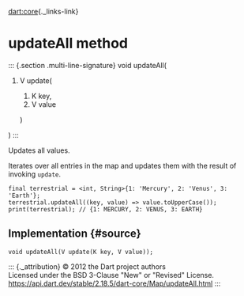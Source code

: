 [dart:core](../../dart-core/dart-core-library){._links-link}

updateAll method
================

::: {.section .multi-line-signature}
void updateAll(

1.  V update(
    1.  K key,
    2.  V value

    )

)
:::

Updates all values.

Iterates over all entries in the map and updates them with the result of
invoking `update`.

``` {.language-dart data-language="dart"}
final terrestrial = <int, String>{1: 'Mercury', 2: 'Venus', 3: 'Earth'};
terrestrial.updateAll((key, value) => value.toUpperCase());
print(terrestrial); // {1: MERCURY, 2: VENUS, 3: EARTH}
```

Implementation {#source}
--------------

``` {.language-dart data-language="dart"}
void updateAll(V update(K key, V value));
```

::: {._attribution}
© 2012 the Dart project authors\
Licensed under the BSD 3-Clause \"New\" or \"Revised\" License.\
<https://api.dart.dev/stable/2.18.5/dart-core/Map/updateAll.html>
:::

